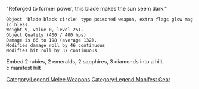 "Reforged to former power, this blade makes the sun seem dark."

`Object 'blade black circle' type poisoned weapon, extra flags glow magic bless.`  
`Weight 9, value 0, level 251.`  
`Object Quality (400 / 400 hps)`  
`Damage is 66 to 198 (average 132).`  
`Modifies damage roll by 46 continuous`  
`Modifies hit roll by 37 continuous`

Embed 2 rubies, 2 emeralds, 2 sapphires, 3 diamonds into a hilt.  
c manifest hilt

[Category:Legend Melee
Weapons](Category:Legend_Melee_Weapons "wikilink") [Category:Legend
Manifest Gear](Category:Legend_Manifest_Gear "wikilink")

